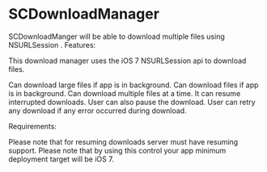 # SCDownloadManager
SCDownloadManger will be able to download multiple files using NSURLSession .
Features:

This download manager uses the iOS 7 NSURLSession api to download files.

Can download large files if app is in background.
Can download files if app is in background.
Can download multiple files at a time.
It can resume interrupted downloads.
User can also pause the download.
User can retry any download if any error occurred during download.

Requirements:

Please note that for resuming downloads server must have resuming support.
Please note that by using this control your app minimum deployment target will be iOS 7.

